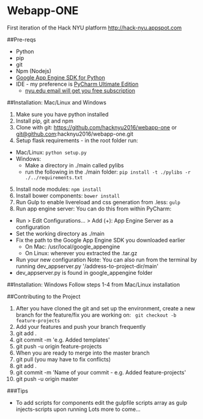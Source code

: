 # Webapp-ONE
First iteration of the Hack NYU platform
http://hack-nyu.appspot.com

##Pre-reqs
* Python
* pip
* git
* Npm (Nodejs)
* [Google App Engine SDK for Python](https://cloud.google.com/appengine/downloads?hl=en)
* IDE - my preference is [PyCharm Ultimate Edition](https://www.jetbrains.com/pycharm/download/)
  * [nyu.edu email will get you free subscription](https://www.jetbrains.com/student/)

##Installation: Mac/Linux and Windows
1. Make sure you have python installed
2. Install pip, git and npm
3. Clone with git: https://github.com/hacknyu2016/webapp-one or git@github.com:hacknyu2016/webapp-one.git
4. Setup flask requirements - in the root folder run:
  * Mac/Linux: ```python setup.py```
  * Windows: 
     - Make a directory in ./main called pylibs
     - run the following in the ./main folder: ```pip install -t ./pylibs -r ./../requirements.txt```
5. Install node modules: ```npm install```
6. Install bower components: ```bower install```
7. Run Gulp to enable livereload and css generation from .less: ```gulp```
8. Run app engine server: You can do this from within PyCharm:
  * Run > Edit Configurations... > Add (+): App Engine Server as a configuration
  * Set the working directory as ./main
  * Fix the path to the Google App Engine SDK you downloaded earlier
    - On Mac: /usr/local/google_appengine
    - On Linux: wherever you extracted the .tar.gz
  * Run your new configuration
Note: You can also run from the terminal by running dev_appserver.py '/address-to-project-dir/main'
  * dev_appserver.py is found in google_appengine folder

##Installation: Windows
Follow steps 1-4 from Mac/Linux installation

##Contributing to the Project
1. After you have cloned the git and set up the environment, create a new branch for the feature/fix you are working on: ``` git checkout -b feature-projects```
2. Add your features and push your branch frequently
  1. git add .
  2. git commit -m 'e.g. Added templates'
  3. git push -u origin feature-projects  
3. When you are ready to merge into the master branch
  1. git pull (you may have to fix conflicts)
  2. git add .
  3. git commit -m 'Name of your commit - e.g. Added feature-projects'
  4. git push -u origin master

###Tips
* To add scripts for components edit the gulpfile scripts array as gulp injects-scripts upon running
Lots more to come...